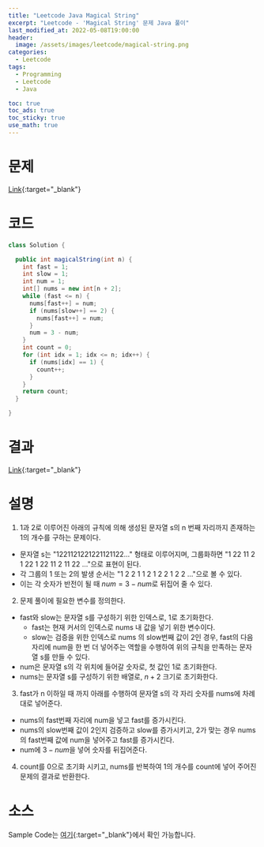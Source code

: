 ```yaml
---
title: "Leetcode Java Magical String"
excerpt: "Leetcode - 'Magical String' 문제 Java 풀이"
last_modified_at: 2022-05-08T19:00:00
header:
  image: /assets/images/leetcode/magical-string.png
categories:
  - Leetcode
tags:
  - Programming
  - Leetcode
  - Java

toc: true
toc_ads: true
toc_sticky: true
use_math: true
---
```

# 문제
[Link](https://leetcode.com/problems/magical-string/){:target="_blank"}

# 코드
```java
class Solution {

  public int magicalString(int n) {
    int fast = 1;
    int slow = 1;
    int num = 1;
    int[] nums = new int[n + 2];
    while (fast <= n) {
      nums[fast++] = num;
      if (nums[slow++] == 2) {
        nums[fast++] = num;
      }
      num = 3 - num;
    }
    int count = 0;
    for (int idx = 1; idx <= n; idx++) {
      if (nums[idx] == 1) {
        count++;
      }
    }
    return count;
  }

}
```

# 결과
[Link](https://leetcode.com/submissions/detail/695418469/){:target="_blank"}

# 설명
1. 1과 2로 이루어진 아래의 규칙에 의해 생성된 문자열 s의 n 번째 자리까지 존재하는 1의 개수를 구하는 문제이다.
- 문자열 s는 "1221121221221121122..." 형태로 이루어지며, 그룹화하면 "1 22 11 2 1 22 1 22 11 2 11 22 ..."으로 표현이 된다.
- 각 그룹의 1 또는 2의 발생 순서는 "1 2 2 1 1 2 1 2 2 1 2 2 ..."으로 볼 수 있다.
- 이는 각 숫자가 반전이 될 때 $num = 3 - num$로 뒤집어 줄 수 있다.

2. 문제 풀이에 필요한 변수를 정의한다.
- fast와 slow는 문자열 s를 구성하기 위한 인덱스로, 1로 초기화한다.
  - fast는 현재 커서의 인덱스로 nums 내 값을 넣기 위한 변수이다.
  - slow는 검증을 위한 인덱스로 nums 의 slow번째 값이 2인 경우, fast의 다음 자리에 num을 한 번 더 넣어주는 역할을 수행하여 위의 규칙을 만족하는 문자열 s를 만들 수 있다.
- num은 문자열 s의 각 위치에 들어갈 숫자로, 첫 값인 1로 초기화한다.
- nums는 문자열 s를 구성하기 위한 배열로, $n + 2$ 크기로 초기화한다.

3. fast가 n 이하일 때 까지 아래를 수행하여 문자열 s의 각 자리 숫자를 nums에 차례대로 넣어준다.
- nums의 fast번째 자리에 num을 넣고 fast를 증가시킨다.
- nums의 slow번째 값이 2인지 검증하고 slow를 증가시키고, 2가 맞는 경우 nums의 fast번째 값에 num을 넣어주고 fast를 증가시킨다.
- num에 $3 - num$을 넣어 숫자를 뒤집어준다.

4. count를 0으로 초기화 시키고, nums를 반복하여 1의 개수를 count에 넣어 주어진 문제의 결과로 반환한다.

# 소스
Sample Code는 [여기](https://github.com/GracefulSoul/leetcode/blob/master/src/main/java/gracefulsoul/problems/MagicalString.java){:target="_blank"}에서 확인 가능합니다.